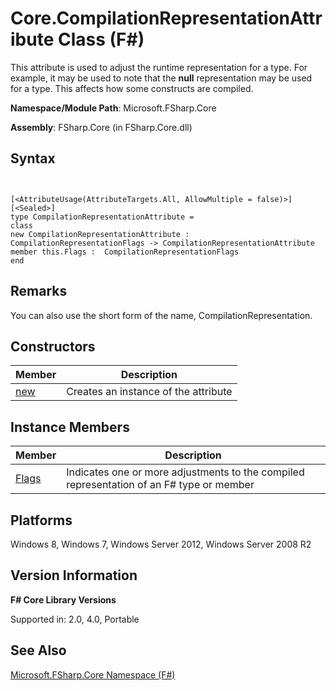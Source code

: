 # Core.CompilationRepresentationAttribute Class (F#)

This attribute is used to adjust the runtime representation for a type. For example, it may be used to note that the **null** representation may be used for a type. This affects how some constructs are compiled.

**Namespace/Module Path**: Microsoft.FSharp.Core

**Assembly**: FSharp.Core (in FSharp.Core.dll)


## Syntax


```


[<AttributeUsage(AttributeTargets.All, AllowMultiple = false)>]
[<Sealed>]
type CompilationRepresentationAttribute =
class
new CompilationRepresentationAttribute : CompilationRepresentationFlags -> CompilationRepresentationAttribute
member this.Flags :  CompilationRepresentationFlags
end

```



## Remarks
You can also use the short form of the name, CompilationRepresentation.


## Constructors


|Member|Description|
|------|-----------|
|[new](http://msdn.microsoft.com/en-us/library/d7a5352e-f198-40c3-a999-4d4782fa2ee8)|Creates an instance of the attribute|

## Instance Members


|Member|Description|
|------|-----------|
|[Flags](http://msdn.microsoft.com/en-us/library/9ac4bd35-a1d8-4053-b9c6-6a4b16c30729)|Indicates one or more adjustments to the compiled representation of an F# type or member|

## Platforms
Windows 8, Windows 7, Windows Server 2012, Windows Server 2008 R2


## Version Information
**F# Core Library Versions**

Supported in: 2.0, 4.0, Portable




## See Also
[Microsoft.FSharp.Core Namespace &#40;F&#35;&#41;](Microsoft.FSharp.Core-Namespace-%5BFSharp%5D.md)

